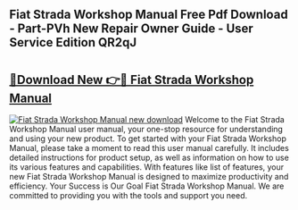 ## Fiat Strada Workshop Manual Free Pdf Download - Part-PVh New Repair Owner Guide - User Service Edition QR2qJ

# <h2><a href="http://bc63462.oget.top/?id=Fiat+Strada+Workshop+Manual">🔗Download New 👉🔴 Fiat Strada Workshop Manual</a></h2>

[![Fiat Strada Workshop Manual new download](https://i.imgur.com/5g1atiW.png)](http://bc63462.oget.top/?id=Fiat+Strada+Workshop+Manual)
Welcome to the Fiat Strada Workshop Manual user manual, your one-stop resource for understanding and using your new product. To get started with your Fiat Strada Workshop Manual, please take a moment to read this user manual carefully. It includes detailed instructions for product setup, as well as information on how to use its various features and capabilities. With features like list of features, your new Fiat Strada Workshop Manual is designed to maximize productivity and efficiency. Your Success is Our Goal Fiat Strada Workshop Manual. We are committed to providing you with the tools and support you need.
